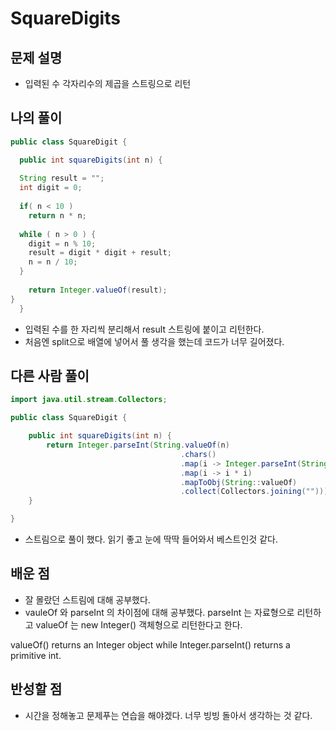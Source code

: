 # SquareDigits

## 문제 설명

* 입력된 수 각자리수의 제곱을 스트링으로 리턴

## 나의 풀이

```java
public class SquareDigit {

  public int squareDigits(int n) {
    
  String result = "";
  int digit = 0;
  
  if( n < 10 )
    return n * n;
    
  while ( n > 0 ) {
    digit = n % 10;
    result = digit * digit + result;
    n = n / 10;  
  }
  
    return Integer.valueOf(result);
}
  }
```
* 입력된 수를 한 자리씩 분리해서 result 스트링에 붙이고 리턴한다.
* 처음엔 split으로 배열에 넣어서 풀 생각을 했는데 코드가 너무 길어졌다.

## 다른 사람 풀이

```java
import java.util.stream.Collectors;

public class SquareDigit {

    public int squareDigits(int n) {
        return Integer.parseInt(String.valueOf(n)
                                      .chars()
                                      .map(i -> Integer.parseInt(String.valueOf((char) i)))
                                      .map(i -> i * i)
                                      .mapToObj(String::valueOf)
                                      .collect(Collectors.joining("")));
    }

}
```
* 스트림으로 풀이 했다. 읽기 좋고 눈에 딱딱 들어와서 베스트인것 같다. 


## 배운 점

* 잘 몰랐던 스트림에 대해 공부했다.
* vauleOf 와 parseInt 의 차이점에 대해 공부했다. parseInt 는 자료형으로 리턴하고 valueOf 는 new Integer() 객체형으로 리턴한다고 한다.

valueOf() returns an Integer object while Integer.parseInt() returns a primitive int.


## 반성할 점

* 시간을 정해놓고 문제푸는 연습을 해야겠다. 너무 빙빙 돌아서 생각하는 것 같다.
